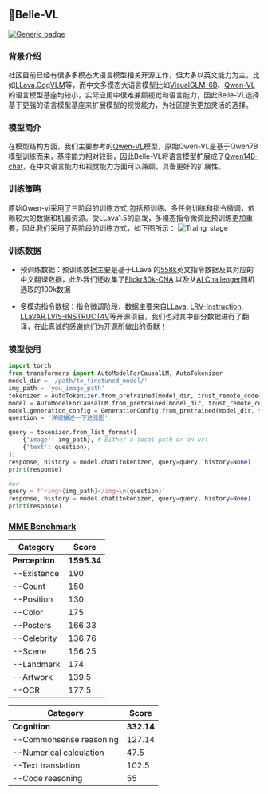 
## 📝Belle-VL
[![Generic badge](https://img.shields.io/badge/🤗-Huggingface%20Repo2-green.svg)](https://huggingface.co/BELLE-2/BELLE-VL)
### 背景介绍
社区目前已经有很多多模态大语言模型相关开源工作，但大多以英文能力为主，比如[LLava](https://github.com/haotian-liu/LLaVA),[CogVLM](https://github.com/THUDM/CogVLM)等，而中文多模态大语言模型比如[VisualGLM-6B](https://github.com/THUDM/VisualGLM-6B)、[Qwen-VL](https://github.com/QwenLM/Qwen-VL)的语言模型基座均较小，实际应用中很难兼顾视觉和语言能力，因此Belle-VL选择基于更强的语言模型基座来扩展模型的视觉能力，为社区提供更加灵活的选择。

### 模型简介
在模型结构方面，我们主要参考的[Qwen-VL](https://github.com/QwenLM/Qwen-VL)模型，原始Qwen-VL是基于Qwen7B模型训练而来，基座能力相对较弱，因此Belle-VL将语言模型扩展成了[Qwen14B-chat](https://huggingface.co/Qwen/Qwen-14B-Chat)，在中文语言能力和视觉能力方面可以兼顾，具备更好的扩展性。

### 训练策略
原始Qwen-vl采用了三阶段的训练方式,包括预训练、多任务训练和指令微调，依赖较大的数据和机器资源。受LLava1.5的启发，多模态指令微调比预训练更加重要，因此我们采用了两阶段的训练方式，如下图所示：
![Traing_stage](./train.png)

### 训练数据
* 预训练数据：预训练数据主要是基于LLava 的[558k](https://huggingface.co/datasets/liuhaotian/LLaVA-Pretrain)英文指令数据及其对应的中文翻译数据，此外我们还收集了[Flickr30k-CNA](https://zero.so.com/) 以及从[AI Challenger](https://tianchi.aliyun.com/dataset/145781?spm=a2c22.12282016.0.0.5c823721PG2nBW)随机选取的100k数据

* 多模态指令数据：指令微调阶段，数据主要来自[LLava](https://github.com/haotian-liu/LLaVA), [LRV-Instruction](https://github.com/FuxiaoLiu/LRV-Instruction), [LLaVAR](https://github.com/SALT-NLP/LLaVAR),[LVIS-INSTRUCT4V](https://github.com/X2FD/LVIS-INSTRUCT4V)等开源项目，我们也对其中部分数据进行了翻译，在此真诚的感谢他们为开源所做出的贡献！

### 模型使用
``` python
import torch
from transformers import AutoModelForCausalLM, AutoTokenizer
model_dir = '/path/to_finetuned_model/'
img_path = 'you_image_path'
tokenizer = AutoTokenizer.from_pretrained(model_dir, trust_remote_code=True)
model = AutoModelForCausalLM.from_pretrained(model_dir, trust_remote_code=True).eval()
model.generation_config = GenerationConfig.from_pretrained(model_dir, trust_remote_code=True)
question = '详细描述一下这张图'

query = tokenizer.from_list_format([
    {'image': img_path}, # Either a local path or an url
    {'text': question},
])
response, history = model.chat(tokenizer, query=query, history=None)
print(response)

#or
query = f'<img>{img_path}</img>\n{question}'
response, history = model.chat(tokenizer, query=query, history=None)
print(response)
```

### [MME Benchmark](https://github.com/BradyFU/Awesome-Multimodal-Large-Language-Models/tree/Evaluation)
| Category               | Score |
|------------------------|-------|
| **Perception**         | **1595.34**    |
| --Existence              | 190   |
| --Count                  | 150   |
| --Position               | 130   |
| --Color                  | 175   |
| --Posters                | 166.33|
| --Celebrity              | 136.76|
| --Scene                  | 156.25|
| --Landmark               | 174   |
| --Artwork                | 139.5 |
| --OCR                    | 177.5 |

| Category               | Score |
|------------------------|-------|
| **Cognition**          | **332.14**    |
| --Commonsense reasoning   | 127.14|
| --Numerical calculation  | 47.5  |
| --Text translation       | 102.5 |
| --Code reasoning         | 55    |



